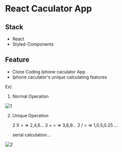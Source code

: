 # React Caculator App

## Stack

- React
- Styled-Components

## Feature

- Clone Coding Iphone caculator App
- Iphone caculator's unique calculating features

Ex)

1. Normal Operation

![1](https://user-images.githubusercontent.com/40737888/126038758-b9b8d1e8-1f35-4d57-8fc3-caf23d1304aa.gif)

2. Unique Operation

   2 X = => 2,4,6...
   3 + = => 3,6,9...
   2 / = => 1,0.5,0.25 ...

   serial calculation...

![2](https://user-images.githubusercontent.com/40737888/126038768-b263949e-2466-4283-9b34-2f473501016f.gif)
